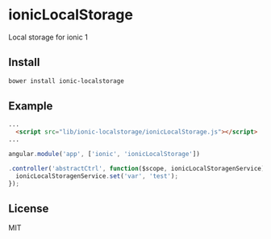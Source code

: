 # ionicLocalStorage
Local storage for ionic 1

## Install

```bash
bower install ionic-localstorage
```

## Example

```html
...
  <script src="lib/ionic-localstorage/ionicLocalStorage.js"></script>
...

```

```js
angular.module('app', ['ionic', 'ionicLocalStorage'])

.controller('abstractCtrl', function($scope, ionicLocalStoragenService) {
  ionicLocalStoragenService.set('var', 'test');
});

```

## License
MIT

